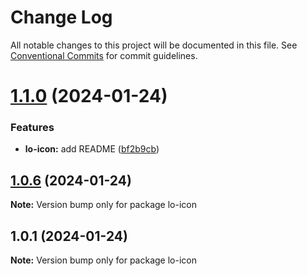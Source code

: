 # Change Log

All notable changes to this project will be documented in this file.
See [Conventional Commits](https://conventionalcommits.org) for commit guidelines.

# [1.1.0](https://github.com/lokesh-coder/lo-icon/compare/v1.0.6...v1.1.0) (2024-01-24)

### Features

* **lo-icon:** add README ([bf2b9cb](https://github.com/lokesh-coder/lo-icon/commit/bf2b9cb48b5890c59fdb7f4cd75270b775b180ed))

## [1.0.6](https://github.com/lokesh-coder/lo-icon/compare/v1.0.1...v1.0.6) (2024-01-24)

**Note:** Version bump only for package lo-icon

## 1.0.1 (2024-01-24)

**Note:** Version bump only for package lo-icon
